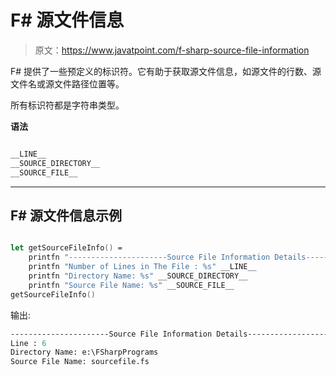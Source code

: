 # F# 源文件信息

> 原文：<https://www.javatpoint.com/f-sharp-source-file-information>

F# 提供了一些预定义的标识符。它有助于获取源文件信息，如源文件的行数、源文件名或源文件路径位置等。

所有标识符都是字符串类型。

**语法**

```fsharp

__LINE__
__SOURCE_DIRECTORY__
__SOURCE_FILE__

```

* * *

## F# 源文件信息示例

```fsharp

let getSourceFileInfo() =
    printfn "----------------------Source File Information Details---------------------"
    printfn "Number of Lines in The File : %s" __LINE__
    printfn "Directory Name: %s" __SOURCE_DIRECTORY__
    printfn "Source File Name: %s" __SOURCE_FILE__
getSourceFileInfo()

```

输出:

```fsharp
----------------------Source File Information Details---------------------
Line : 6
Directory Name: e:\FSharpPrograms
Source File Name: sourcefile.fs

```